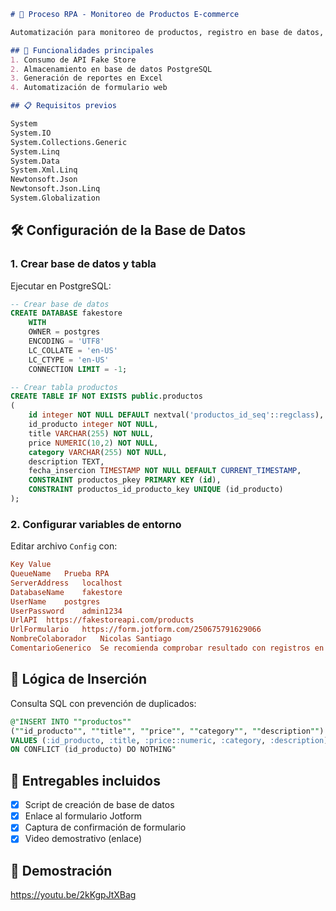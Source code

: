 
```markdown
# 🧪 Proceso RPA - Monitoreo de Productos E-commerce

Automatización para monitoreo de productos, registro en base de datos, generación de reportes y envío mediante formulario web.

## 🚀 Funcionalidades principales
1. Consumo de API Fake Store
2. Almacenamiento en base de datos PostgreSQL
3. Generación de reportes en Excel
4. Automatización de formulario web

## 📋 Requisitos previos

System
System.IO
System.Collections.Generic
System.Linq
System.Data
System.Xml.Linq
Newtonsoft.Json
Newtonsoft.Json.Linq
System.Globalization
  ```

## 🛠 Configuración de la Base de Datos

### 1. Crear base de datos y tabla
Ejecutar en PostgreSQL:
```sql
-- Crear base de datos
CREATE DATABASE fakestore
    WITH
    OWNER = postgres
    ENCODING = 'UTF8'
    LC_COLLATE = 'en-US'
    LC_CTYPE = 'en-US'
    CONNECTION LIMIT = -1;

-- Crear tabla productos
CREATE TABLE IF NOT EXISTS public.productos
(
    id integer NOT NULL DEFAULT nextval('productos_id_seq'::regclass),
    id_producto integer NOT NULL,
    title VARCHAR(255) NOT NULL,
    price NUMERIC(10,2) NOT NULL,
    category VARCHAR(255) NOT NULL,
    description TEXT,
    fecha_insercion TIMESTAMP NOT NULL DEFAULT CURRENT_TIMESTAMP,
    CONSTRAINT productos_pkey PRIMARY KEY (id),
    CONSTRAINT productos_id_producto_key UNIQUE (id_producto)
);
```

### 2. Configurar variables de entorno
Editar archivo `Config` con:
```ini
Key	Value
QueueName	Prueba RPA
ServerAddress	localhost
DatabaseName	fakestore
UserName	postgres
UserPassword	admin1234
UrlAPI	https://fakestoreapi.com/products
UrlFormulario	https://form.jotform.com/250675791629066
NombreColaborador	Nicolas Santiago
ComentarioGenerico	Se recomienda comprobar resultado con registros en base de datos y archivo .json

```


## 🔄 Lógica de Inserción
Consulta SQL con prevención de duplicados:
```sql
@"INSERT INTO ""productos""
(""id_producto"", ""title"", ""price"", ""category"", ""description"")
VALUES (:id_producto, :title, :price::numeric, :category, :description)
ON CONFLICT (id_producto) DO NOTHING"
```



## 📌 Entregables incluidos
- [x] Script de creación de base de datos
- [x] Enlace al formulario Jotform
- [x] Captura de confirmación de formulario
- [x] Video demostrativo (enlace)

## 🎥 Demostración

https://youtu.be/2kKgpJtXBag


```


